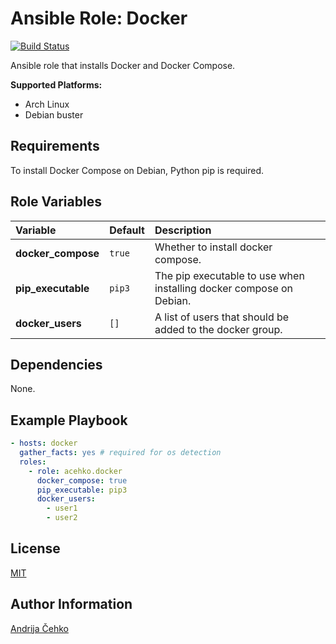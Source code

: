 # Ansible Role: Docker
[![Build Status](https://travis-ci.com/acehko/ansible-docker.svg?branch=master)](https://travis-ci.com/acehko/ansible-docker)

Ansible role that installs Docker and Docker Compose.

**Supported Platforms:**
- Arch Linux
- Debian buster

## Requirements
To install Docker Compose on Debian, Python pip is required.

## Role Variables
| Variable           | Default | Description                                                         |
|:-------------------|:--------|:--------------------------------------------------------------------|
| **docker_compose** | `true`  | Whether to install docker compose.                                  |
| **pip_executable** | `pip3`  | The pip executable to use when installing docker compose on Debian. |
| **docker_users**   | `[]`    | A list of users that should be added to the docker group.           |

## Dependencies
None.

## Example Playbook

```yaml
- hosts: docker
  gather_facts: yes # required for os detection
  roles:
    - role: acehko.docker
      docker_compose: true
      pip_executable: pip3
      docker_users:
        - user1
        - user2
```

## License
[MIT](LICENSE)

## Author Information
[Andrija Čehko](https://github.com/acehko)
